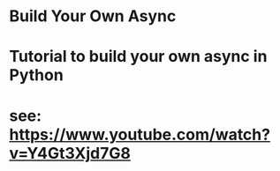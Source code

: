 # Build Your Own Async
#
# Tutorial to build your own async in Python
# see: https://www.youtube.com/watch?v=Y4Gt3Xjd7G8